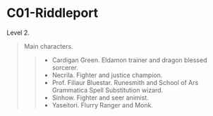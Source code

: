 # C01-Riddleport

Level 2.

> Main characters.
>> - Cardigan Green. Eldamon trainer and dragon blessed sorcerer.
>> - Necrila. Fighter and justice champion.
>> - Prof. Filiaur Bluestar. Runesmith and School of Ars Grammatica Spell Substitution wizard.
>> - Sinhow. Fighter and seer animist. 
>> - Yaseitori. Flurry Ranger and Monk.